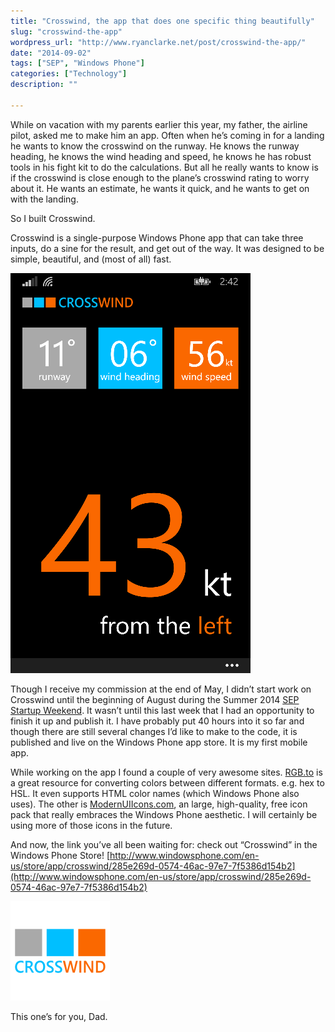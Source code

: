 ```yaml
---
title: "Crosswind, the app that does one specific thing beautifully"
slug: "crosswind-the-app"
wordpress_url: "http://www.ryanclarke.net/post/crosswind-the-app/"
date: "2014-09-02"
tags: ["SEP", "Windows Phone"]
categories: ["Technology"]
description: ""

---
```


While on vacation with my parents earlier this year, my father, the airline pilot, asked me to make him an app. Often when he’s coming in for a landing he wants to know the crosswind on the runway. He knows the runway heading, he knows the wind heading and speed, he knows he has robust tools in his fight kit to do the calculations. But all he really wants to know is if the crosswind is close enough to the plane’s crosswind rating to worry about it. He wants an estimate, he wants it quick, and he wants to get on with the landing.

So I built Crosswind.

Crosswind is a single-purpose Windows Phone app that can take three inputs, do a sine for the result, and get out of the way. It was designed to be simple, beautiful, and (most of all) fast.

![Crosswind Main Page](/images/CrosswindMainPage.png)

Though I receive my commission at the end of May, I didn’t start work on Crosswind until the beginning of August during the Summer 2014 [SEP Startup Weekend](http://www.sep.com/labs/startupweekend/). It wasn’t until this last week that I had an opportunity to finish it up and publish it. I have probably put 40 hours into it so far and though there are still several changes I’d like to make to the code, it is published and live on the Windows Phone app store. It is my first mobile app.

While working on the app I found a couple of very awesome sites. [RGB.to](http://rgb.to) is a great resource for converting colors between different formats. e.g. hex to HSL. It even supports HTML color names (which Windows Phone also uses). The other is [ModernUIIcons.com](http://modernuiicons.com), an large, high-quality, free icon pack that really embraces the Windows Phone aesthetic. I will certainly be using more of those icons in the future.

And now, the link you’ve all been waiting for: check out “Crosswind” in the Windows Phone Store! [http://www.windowsphone.com/en-us/store/app/crosswind/285e269d-0574-46ac-97e7-7f5386d154b2](http://www.windowsphone.com/en-us/store/app/crosswind/285e269d-0574-46ac-97e7-7f5386d154b2)

[![Crosswind logo](/images/CrosswindLogo159.png)](http://www.windowsphone.com/en-us/store/app/crosswind/285e269d-0574-46ac-97e7-7f5386d154b2)

This one’s for you, Dad.

